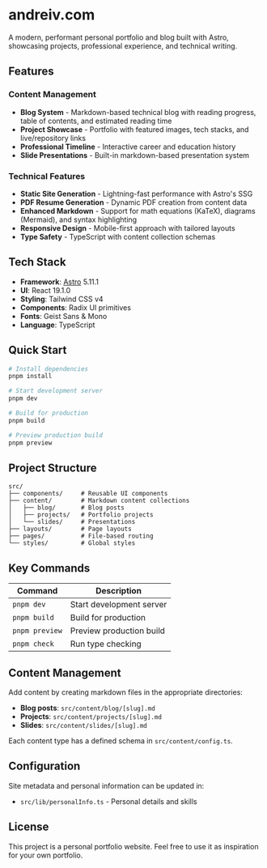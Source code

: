# andreiv.com

A modern, performant personal portfolio and blog built with Astro, showcasing projects, professional experience, and technical writing.

## Features

### Content Management
- **Blog System** - Markdown-based technical blog with reading progress, table of contents, and estimated reading time
- **Project Showcase** - Portfolio with featured images, tech stacks, and live/repository links
- **Professional Timeline** - Interactive career and education history
- **Slide Presentations** - Built-in markdown-based presentation system

### Technical Features
- **Static Site Generation** - Lightning-fast performance with Astro's SSG
- **PDF Resume Generation** - Dynamic PDF creation from content data
- **Enhanced Markdown** - Support for math equations (KaTeX), diagrams (Mermaid), and syntax highlighting
- **Responsive Design** - Mobile-first approach with tailored layouts
- **Type Safety** - TypeScript with content collection schemas

## Tech Stack

- **Framework**: [Astro](https://astro.build) 5.11.1
- **UI**: React 19.1.0
- **Styling**: Tailwind CSS v4
- **Components**: Radix UI primitives
- **Fonts**: Geist Sans & Mono
- **Language**: TypeScript

## Quick Start

```bash
# Install dependencies
pnpm install

# Start development server
pnpm dev

# Build for production
pnpm build

# Preview production build
pnpm preview
```

## Project Structure

```
src/
├── components/     # Reusable UI components
├── content/        # Markdown content collections
│   ├── blog/       # Blog posts
│   ├── projects/   # Portfolio projects
│   └── slides/     # Presentations
├── layouts/        # Page layouts
├── pages/          # File-based routing
└── styles/         # Global styles
```

## Key Commands

| Command | Description |
|---------|-------------|
| `pnpm dev` | Start development server |
| `pnpm build` | Build for production |
| `pnpm preview` | Preview production build |
| `pnpm check` | Run type checking |

## Content Management

Add content by creating markdown files in the appropriate directories:

- **Blog posts**: `src/content/blog/[slug].md`
- **Projects**: `src/content/projects/[slug].md`
- **Slides**: `src/content/slides/[slug].md`

Each content type has a defined schema in `src/content/config.ts`.

## Configuration

Site metadata and personal information can be updated in:
- `src/lib/personalInfo.ts` - Personal details and skills

## License

This project is a personal portfolio website. Feel free to use it as inspiration for your own portfolio.
